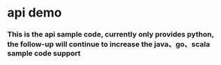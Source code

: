 # api demo
### This is the api sample code, currently only provides python, the follow-up will continue to increase the java、go、scala sample code support

